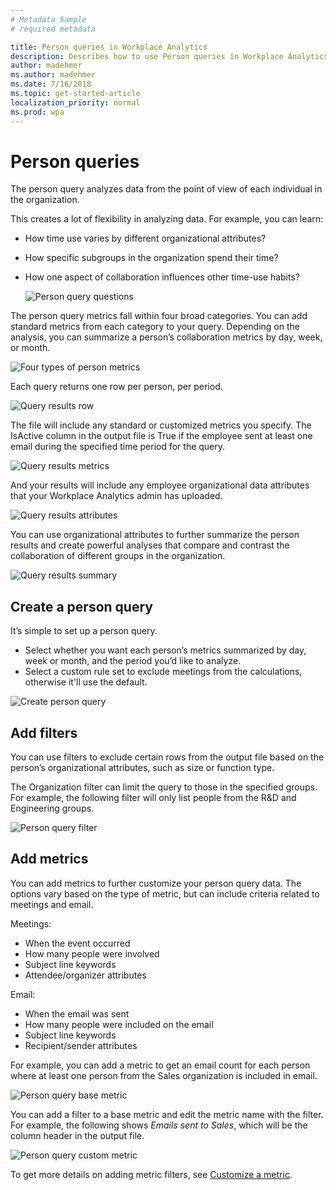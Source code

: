 ```yaml
---
# Metadata Sample
# required metadata

title: Person queries in Workplace Analytics 
description: Describes how to use Person queries in Workplace Analytics to analyze the collaboration of individuals in your organization, from the point of view of each individual.     
author: madehmer
ms.author: madehmer
ms.date: 7/16/2018
ms.topic: get-started-article
localization_priority: normal 
ms.prod: wpa
---
```

# Person queries

The person query analyzes data from the point of view of each individual in the organization.

This creates a lot of flexibility in analyzing data. For example, you can learn:

* How time use varies by different organizational attributes?
* How specific subgroups in the organization spend their time?
* How one aspect of collaboration influences other time-use habits?

  ![Person query questions](../Images/WpA/Tutorials/Person1.png)

The person query metrics fall within four broad categories. You can add standard metrics from each category to your query. Depending on the analysis, you can summarize a person’s collaboration metrics by day, week, or month.

![Four types of person metrics](../Images/WpA/Tutorials/four-types-of-person-metrics.png)

Each query returns one row per person, per period.

![Query results row](../Images/WpA/tutorials/query-results-row.png)

The file will include any standard or customized metrics you specify. The IsActive column in the output file is True if the employee sent at least one email during the specified time period for the query. 

![Query results metrics](../Images/WpA/Tutorials/query-results-metrics.png)

 And your results will include any employee organizational data attributes that your Workplace Analytics admin has uploaded.

![Query results attributes](../Images/WpA/Tutorials/query-results-attributes.png)

You can use organizational attributes to further summarize the person results and create powerful analyses that compare and contrast the collaboration of different groups in the organization.

![Query results summary](../Images/WpA/Tutorials/query-results-summarize.png)

## Create a person query

It’s simple to set up a person query.

* Select whether you want each person’s metrics summarized by day, week or month, and the period you’d like to analyze.
* Select a custom rule set to exclude meetings from the calculations, otherwise it'll use the default.

![Create person query](../Images/WpA/Tutorials/create-person-query1.png)

## Add filters

You can use filters to exclude certain rows from the output file based on the person’s organizational attributes, such as size or function type.

The Organization filter can limit the query to those in the specified groups. For example, the following filter will only list people from the R&D and Engineering groups.

![Person query filter](../Images/WpA/Tutorials/query-filter.png)

## Add metrics

You can add metrics to further customize your person query data. The options vary based on the type of metric, but can include criteria related to meetings and email.

Meetings:

* When the event occurred
* How many people were involved
* Subject line keywords
* Attendee/organizer attributes

Email:

* When the email was sent
* How many people were included on the email
* Subject line keywords
* Recipient/sender attributes

For example, you can add a metric to get an email count for each person where at least one person from the Sales organization is included in email.

 ![Person query base metric](../Images/WpA/Tutorials/query-base-metric.png)

You can add a filter to a base metric and edit the metric name with the filter. For example, the following shows _Emails sent to Sales_, which will be the column header in the output file.

![Person query custom metric](../Images/WpA/Tutorials/query-custom-metric.png)

To get more details on adding metric filters, see [Customize a metric](../Tutorials/customize-a-metric.md).